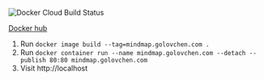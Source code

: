 ![Docker Cloud Build Status](https://img.shields.io/docker/cloud/build/golovchen/mindmap)

[Docker hub](https://hub.docker.com/r/golovchen/mindmap)

1. Run `docker image build --tag=mindmap.golovchen.com .`
2. Run `docker container run --name mindmap.golovchen.com --detach --publish 80:80 mindmap.golovchen.com`
3. Visit http://localhost